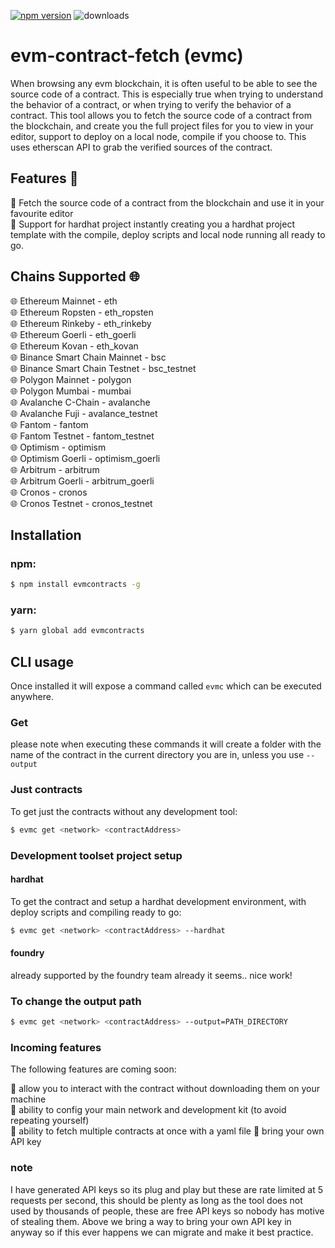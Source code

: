[![npm version](https://badge.fury.io/js/evmcontracts.svg)](https://badge.fury.io/js/evmcontracts)
![downloads](https://img.shields.io/npm/dw/evmcontracts)

# evm-contract-fetch (evmc)

When browsing any evm blockchain, it is often useful to be able to see the source code of a contract. This is especially true when trying to understand the behavior of a contract, or when trying to verify the behavior of a contract. This tool allows you to fetch the source code of a contract from the blockchain, and create you the full project files for you to view in your editor, support to deploy on a local node, compile if you choose to. This uses etherscan API to grab the verified sources of the contract.

## Features 🚀

🚀 Fetch the source code of a contract from the blockchain and use it in your favourite editor
<br/>
🚀 Support for hardhat project instantly creating you a hardhat project template with the compile, deploy scripts and local node running all ready to go.
<br/>

## Chains Supported 🌐

🌐 Ethereum Mainnet - eth
<br/>
🌐 Ethereum Ropsten - eth_ropsten
<br/>
🌐 Ethereum Rinkeby - eth_rinkeby
<br/>
🌐 Ethereum Goerli - eth_goerli
<br/>
🌐 Ethereum Kovan - eth_kovan
<br/>
🌐 Binance Smart Chain Mainnet - bsc
<br/>
🌐 Binance Smart Chain Testnet - bsc_testnet
<br/>
🌐 Polygon Mainnet - polygon
<br/>
🌐 Polygon Mumbai - mumbai
<br/>
🌐 Avalanche C-Chain - avalanche
<br/>
🌐 Avalanche Fuji - avalance_testnet
<br/>
🌐 Fantom - fantom
<br/>
🌐 Fantom Testnet - fantom_testnet
<br/>
🌐 Optimism - optimism
<br/>
🌐 Optimism Goerli - optimism_goerli
<br/>
🌐 Arbitrum - arbitrum
<br/>
🌐 Arbitrum Goerli - arbitrum_goerli
<br/>
🌐 Cronos - cronos
<br/>
🌐 Cronos Testnet - cronos_testnet

## Installation

### npm:

```bash
$ npm install evmcontracts -g
```

### yarn:

```bash
$ yarn global add evmcontracts
```

## CLI usage

Once installed it will expose a command called `evmc` which can be executed anywhere.

### Get

please note when executing these commands it will create a folder with the name of the contract in the current directory you are in, unless you use `--output`

### Just contracts

To get just the contracts without any development tool:

```bash
$ evmc get <network> <contractAddress>
```

### Development toolset project setup

#### hardhat

To get the contract and setup a hardhat development environment, with deploy scripts and compiling ready to go:

```bash
$ evmc get <network> <contractAddress> --hardhat
```

#### foundry

already supported by the foundry team already it seems.. nice work!

### To change the output path

```bash
$ evmc get <network> <contractAddress> --output=PATH_DIRECTORY
```

### Incoming features

The following features are coming soon:

🚀 allow you to interact with the contract without downloading them on your machine
<br/>
🚀 ability to config your main network and development kit (to avoid repeating yourself)
<br/>
🚀 ability to fetch multiple contracts at once with a yaml file
🚀 bring your own API key

### note

I have generated API keys so its plug and play but these are rate limited at 5 requests per second, this should be plenty as long as the tool does not used by thousands of people, these are free API keys so nobody has motive of stealing them. Above we bring a way to bring your own API key in anyway so if this ever happens we can migrate and make it best practice.  
